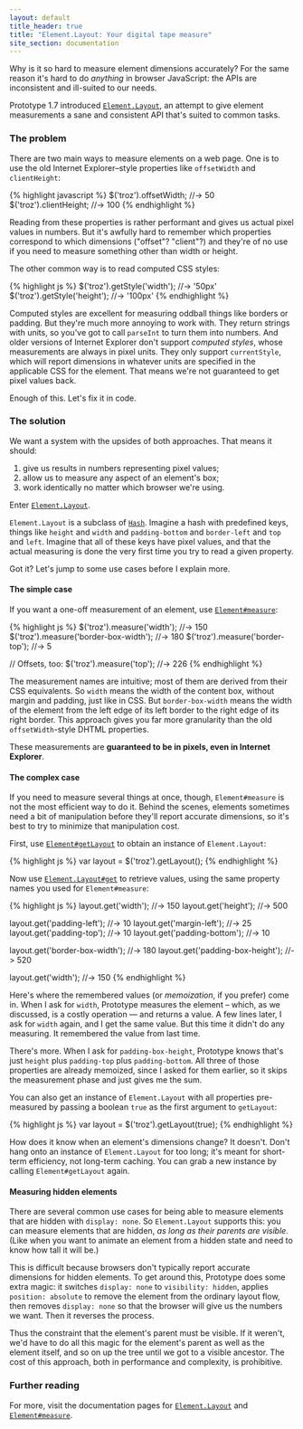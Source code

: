 ```yaml
---
layout: default
title_header: true
title: "Element.Layout: Your digital tape measure"
site_section: documentation
---
```


Why is it so hard to measure element dimensions accurately? For the same reason it's hard to do _anything_ in browser JavaScript: the APIs are inconsistent and ill-suited to our needs.

Prototype 1.7 introduced [`Element.Layout`](http://api.prototypejs.org/dom/Element/Layout/), an attempt to give element measurements a sane and consistent API that's suited to common tasks.

### The problem

There are two main ways to measure elements on a web page. One is to use the old Internet Explorer–style properties like `offsetWidth` and `clientHeight`:

{% highlight javascript %}
$('troz').offsetWidth;  //-> 50
$('troz').clientHeight; //-> 100
{% endhighlight %}

Reading from these properties is rather performant and gives us actual pixel values in numbers. But it's awfully hard to remember which properties correspond to which dimensions ("offset"? "client"?) and they're of no use if you need to measure something other than width or height.

The other common way is to read computed CSS styles:

{% highlight js %}
$('troz').getStyle('width');  //-> '50px'
$('troz').getStyle('height'); //-> '100px'
{% endhighlight %}

Computed styles are excellent for measuring oddball things like borders or padding. But they're much more annoying to work with. They return strings with units, so you've got to call `parseInt` to turn them into numbers. And older versions of Internet Explorer don't support _computed styles_, whose measurements are always in pixel units. They only support `currentStyle`, which will report dimensions in whatever units are specified in the applicable CSS for the element. That means we're not guaranteed to get pixel values back.

Enough of this. Let's fix it in code.

### The solution

We want a system with the upsides of both approaches. That means it should:

1. give us results in numbers representing pixel values;
2. allow us to measure any aspect of an element's box;
3. work identically no matter which browser we're using.

Enter [`Element.Layout`](http://api.prototypejs.org/dom/Element/Layout/).

`Element.Layout` is a subclass of [`Hash`](http://api.prototypejs.org/language/Hash/). Imagine a hash with predefined keys, things like `height` and `width` and `padding-bottom` and `border-left` and `top` and `left`. Imagine that all of these keys have pixel values, and that the actual measuring is done the very first time you try to read a given property.

Got it? Let's jump to some use cases before I explain more.

#### The simple case

If you want a one-off measurement of an element, use [`Element#measure`](http://api.prototypejs.org/dom/Element/prototype/measure/):

{% highlight js %}
$('troz').measure('width'); //-> 150
$('troz').measure('border-box-width'); //-> 180
$('troz').measure('border-top'); //-> 5

// Offsets, too:
$('troz').measure('top'); //-> 226
{% endhighlight %}

The measurement names are intuitive; most of them are derived from their CSS equivalents. So `width` means the width of the content box, without margin and padding, just like in CSS. But `border-box-width` means the width of the element from the left edge of its left border to the right edge of its right border. This approach gives you far more granularity than the old `offsetWidth`-style DHTML properties.

These measurements are **guaranteed to be in pixels, even in Internet Explorer**.

#### The complex case

If you need to measure several things at once, though, `Element#measure` is not the most efficient way to do it. Behind the scenes, elements sometimes need a bit of manipulation before they'll report accurate dimensions, so it's best to try to minimize that manipulation cost.

First, use [`Element#getLayout`](http://api.prototypejs.org/dom/Element/prototype/getLayout/) to obtain an instance of `Element.Layout`:

{% highlight js %}
var layout = $('troz').getLayout();
{% endhighlight %}

Now use [`Element.Layout#get`](http://api.prototypejs.org/dom/Element/Layout/prototype/get/) to retrieve values, using the same property names you used for `Element#measure`:

{% highlight js %}
layout.get('width');  //-> 150
layout.get('height'); //-> 500

layout.get('padding-left');  //-> 10
layout.get('margin-left');   //-> 25
layout.get('padding-top');    //-> 10
layout.get('padding-bottom'); //-> 10

layout.get('border-box-width'); //-> 180
layout.get('padding-box-height'); //-> 520

layout.get('width');  //-> 150
{% endhighlight %}

Here's where the remembered values (or _memoization_, if you prefer) come in. When I ask for `width`, Prototype measures the element – which, as we discussed, is a costly operation — and returns a value. A few lines later, I ask for `width` again, and I get the same value. But this time it didn't do any measuring. It remembered the value from last time.

There's more. When I ask for `padding-box-height`, Prototype knows that's just `height` plus `padding-top` plus `padding-bottom`. All three of those properties are already memoized, since I asked for them earlier, so it skips the measurement phase and just gives me the sum.

You can also get an instance of `Element.Layout` with all properties pre-measured by passing a boolean `true` as the first argument to `getLayout`:

{% highlight js %}
var layout = $('troz').getLayout(true);
{% endhighlight %}

How does it know when an element's dimensions change? It doesn't. Don't hang onto an instance of `Element.Layout` for too long; it's meant for short-term efficiency, not long-term caching. You can grab a new instance by calling `Element#getLayout` again.

#### Measuring hidden elements

There are several common use cases for being able to measure elements that are hidden with `display: none`. So `Element.Layout` supports this: you can measure elements that are hidden, _as long as their parents are visible_. (Like when you want to animate an element from a hidden state and need to know how tall it will be.)

This is difficult because browsers don't typically report accurate dimensions for hidden elements. To get around this, Prototype does some extra magic: it switches `display: none` to `visibility: hidden`, applies `position: absolute` to remove the element from the ordinary layout flow, then removes `display: none` so that the browser will give us the numbers we want. Then it reverses the process.

Thus the constraint that the element's parent must be visible. If it weren't, we'd have to do all this magic for the element's parent as well as the element itself, and so on up the tree until we got to a visible ancestor. The cost of this approach, both in performance and complexity, is prohibitive.

### Further reading

For more, visit the documentation pages for [`Element.Layout`](http://api.prototypejs.org/dom/Element/Layout/) and [`Element#measure`](http://api.prototypejs.org/dom/Element/prototype/measure).

